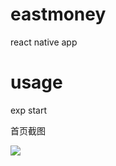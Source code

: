 # eastmoney

<p>react native app</p>

# usage

<p>exp start</p>
<p>首页截图</p>

![](https://ws1.sinaimg.cn/large/006tKfTcgy1fhfzle55slj30iu0y6q4u.jpg)
